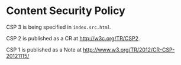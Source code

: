 Content Security Policy
=======================

CSP 3 is being specified in `index.src.html`.

CSP 2 is published as a CR at <http://w3c.org/TR/CSP2>.

CSP 1 is published as a Note at <http://www.w3.org/TR/2012/CR-CSP-20121115/>
